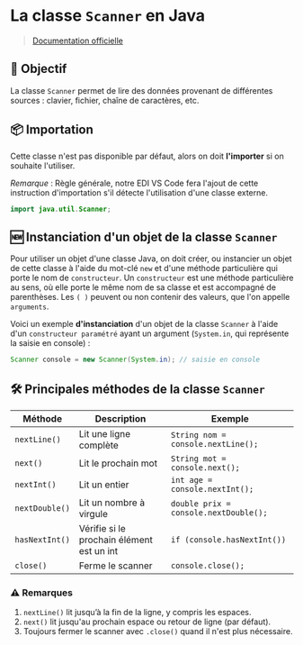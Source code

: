 # La classe `Scanner` en Java

> [Documentation officielle](https://docs.oracle.com/javase/8/docs/api/java/util/Scanner.html)

## 📌 Objectif

La classe `Scanner` permet de lire des données provenant de différentes sources : clavier, fichier, chaîne de caractères, etc.

## 📦 Importation

Cette classe n'est pas disponible par défaut, alors on doit **l'importer** si on souhaite l'utiliser.

*Remarque* : Règle générale, notre EDI VS Code fera l'ajout de cette instruction d'importation s'il détecte l'utilisation d'une classe externe.

```java
import java.util.Scanner;
```

## 🆕 Instanciation d'un objet de la classe `Scanner`

Pour utiliser un objet d'une classe Java, on doit créer, ou instancier un objet de cette classe à l'aide du mot-clé `new` et d'une méthode particulière qui porte le nom de `constructeur`. Un `constructeur` est une méthode particulière au sens, où elle porte le même nom de sa classe et est accompagné de parenthèses. Les `( )` peuvent ou non contenir des valeurs, que l'on appelle `arguments`.

Voici un exemple **d'instanciation** d'un objet de la classe `Scanner` à l'aide d'un `constructeur paramétré` ayant un argument (`System.in`, qui représente la saisie en console) :

```java
Scanner console = new Scanner(System.in); // saisie en console
```

## 🛠️ Principales méthodes de la classe `Scanner`

|Méthode|Description|Exemple|
|---|---|---|
|`nextLine()`|Lit une ligne complète|`String nom = console.nextLine();`|
|`next()`|Lit le prochain mot|`String mot = console.next();`|
|`nextInt()`|Lit un entier|`int age = console.nextInt();`|
|`nextDouble()`|Lit un nombre à virgule|`double prix = console.nextDouble();`|
|`hasNextInt()`|Vérifie si le prochain élément est un int|`if (console.hasNextInt())`|
|`close()`|Ferme le scanner|`console.close();`|

### **⚠️ Remarques**

1. `nextLine()` lit jusqu’à la fin de la ligne, y compris les espaces.
2. `next()` lit jusqu'au prochain espace ou retour de ligne (par défaut).
3. Toujours fermer le scanner avec `.close()` quand il n'est plus nécessaire.
